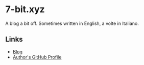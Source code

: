 # 7-bit.xyz

A blog a bit off. Sometimes written in English, a volte in Italiano.

## Links

* [Blog](https://7-bit.xyz)
* [Author's GitHub Profile](https://github.com/Fede-26)
